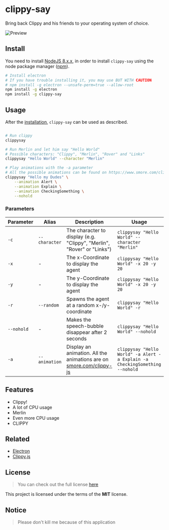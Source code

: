 # clippy-say

Bring back Clippy and his friends to your operating system of choice.

![Preview](https://i.imgur.com/dlXkv4z.gif)

## Install

You need to install [NodeJS 8.x.x](https://nodejs.org/en/), in order to install `clippy-say` using the node package manager ([npm](https://docs.npmjs.com/getting-started/what-is-npm)).

```bash
# Install electron
# If you have trouble installing it, you may use BUT WITH CAUTION
# npm install -g electron --unsafe-perm=true --allow-root
npm install -g electron
npm install -g clippy-say
```

## Usage

After the [installation](#install), `clippy-say` can be used as described.

```bash

# Run clippy
clippysay

# Run Merlin and let him say "Hello World"
# Possible characters: "Clippy", "Merlin", "Rover" and "Links"
clippysay "Hello World" --character "Merlin"

# Play animations with the -a parameter
# All the possible animations can be found on https://www.smore.com/clippy-js
clippysay "Hello my Dudes" \
    --animation Alert \
    --animation Explain \
    --animation CheckingSomething \
    --nohold

```

### Parameters

 Parameter |     Alias     | Description | Usage
---------- | ------------- | ----------- | ------
`-c`       | `--character` | The character to display (e.g. "Clippy", "Merlin", "Rover" or "Links") | `clippysay "Hello World" --character "Merlin"`
`-x`       | -             | The x-Coordinate to display the agent | `clippysay "Hello World" -x 20 -y 20`
`-y`       | -             | The y-Coordinate to display the agent | `clippysay "Hello World" -x 20 -y 20`
`-r`       | `--random`    | Spawns the agent at a random x-/y-coordinate | `clippysay "Hello World" -r`
`--nohold` | -             | Makes the speech-bubble disappear after 2 seconds | `clippysay "Hello World" --nohold`
`-a` | `--animation`       | Display an animation. All the animations are on [smore.com/clippy-js](https://www.smore.com/clippy-js)  | `clippysay "Hello World" -a Alert -a Explain -a CheckingSomething --nohold`



## Features

- Clippy!
- A lot of CPU usage
- Merlin
- Even more CPU usage
- CLIPPY

## Related

- [Electron](https://github.com/electron/electron)
- [Clippy.js](https://www.smore.com/clippy-js)

## License

>You can check out the full license [here](LICENSE)

This project is licensed under the terms of the **MIT** license.

## Notice

> Please don't kill me because of this application
